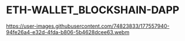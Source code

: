 # ETH-WALLET_BLOCKSHAIN-DAPP


https://user-images.githubusercontent.com/74823833/177557940-94fe26a4-e32d-4fda-b806-5b4628dcee63.webm
